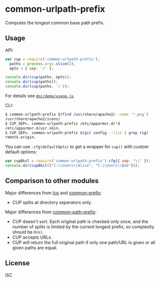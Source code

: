﻿
common-urlpath-prefix
=====================

Computes the longest common base path prefix.

Usage
-----

API:
```javascript
var cup = require('common-urlpath-prefix'),
  paths = process.argv.slice(2),
  opts = { sep: '/' };

console.dir(cup(paths, opts));
console.dir(cup(paths));
console.dir(cup(paths, '/'));
```

For details see [`doc/demo/usage.js`](doc/demo/usage.js).

CLI:
```bash
$ common-urlpath-prefix $(find /usr/share/apache2/ -name '*.png')
/usr/share/apache2/icons/
$ CUP_SEP=. common-urlpath-prefix /etc/apparmor.d/*d
/etc/apparmor.d/usr.sbin.
$ CUP_SEP=. common-urlpath-prefix $(git config --list | grep rig)
remote.origin.
```

You can use `.cfg(defaultOpts)` to get a wrapper for `cup()` with custom
default options:
```javascript
var cupBksl = require('common-urlpath-prefix').cfg({ sep: "\\" });
console.dir(cupBksl(["C:\\Users\\Alice", "C:\\Users\\Bob"]));
```


Comparison to other modules
---------------------------

Major differences from [lcp](https://www.npmjs.com/package/lcp)
and [common-prefix](https://www.npmjs.com/package/common-prefix):
  * CUP splits at directory seperators only.

Major differences from
[common-path-prefix](https://www.npmjs.com/package/common-path-prefix):
  * CUP doesn't sort. Each original path is checked only once, and the number
    of splits is limited by the current longest prefix, so complexity should
    be `O(n)`.
  * CUP accepts URLs.
  * CUP will return the full original path if only one path/URL is given
    or all given paths are equal.



License
-------
ISC
